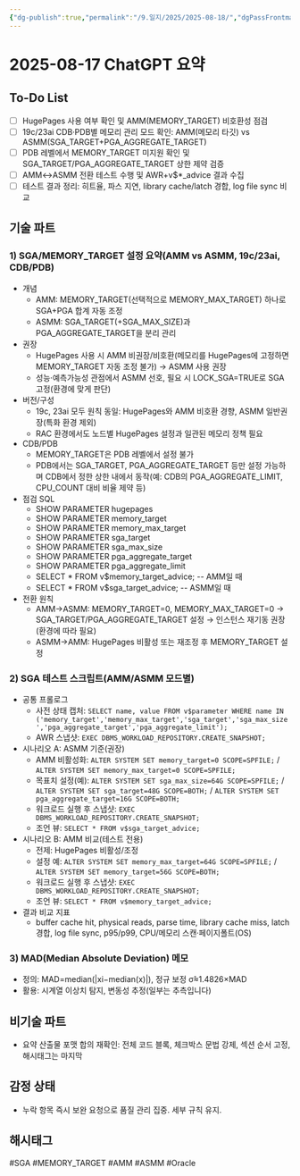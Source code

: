 ```yaml
---
{"dg-publish":true,"permalink":"/9.일지/2025/2025-08-18/","dgPassFrontmatter":true,"noteIcon":""}
---
```


# 2025-08-17 ChatGPT 요약
## To-Do List
- [ ] HugePages 사용 여부 확인 및 AMM(MEMORY_TARGET) 비호환성 점검
- [ ] 19c/23ai CDB·PDB별 메모리 관리 모드 확인: AMM(메모리 타깃) vs ASMM(SGA_TARGET+PGA_AGGREGATE_TARGET)
- [ ] PDB 레벨에서 MEMORY_TARGET 미지원 확인 및 SGA_TARGET/PGA_AGGREGATE_TARGET 상한 제약 검증
- [ ] AMM↔ASMM 전환 테스트 수행 및 AWR+v$*_advice 결과 수집
- [ ] 테스트 결과 정리: 히트율, 파스 지연, library cache/latch 경합, log file sync 비교

## 기술 파트
### 1) SGA/MEMORY_TARGET 설정 요약(AMM vs ASMM, 19c/23ai, CDB/PDB)
- 개념
  - AMM: MEMORY_TARGET(선택적으로 MEMORY_MAX_TARGET) 하나로 SGA+PGA 합계 자동 조정
  - ASMM: SGA_TARGET(+SGA_MAX_SIZE)과 PGA_AGGREGATE_TARGET을 분리 관리
- 권장
  - HugePages 사용 시 AMM 비권장/비호환(메모리를 HugePages에 고정하면 MEMORY_TARGET 자동 조정 불가) → ASMM 사용 권장
  - 성능·예측가능성 관점에서 ASMM 선호, 필요 시 LOCK_SGA=TRUE로 SGA 고정(환경에 맞게 판단)
- 버전/구성
  - 19c, 23ai 모두 원칙 동일: HugePages와 AMM 비호환 경향, ASMM 일반권장(특화 환경 제외)
  - RAC 환경에서도 노드별 HugePages 설정과 일관된 메모리 정책 필요
- CDB/PDB
  - MEMORY_TARGET은 PDB 레벨에서 설정 불가
  - PDB에서는 SGA_TARGET, PGA_AGGREGATE_TARGET 등만 설정 가능하며 CDB에서 정한 상한 내에서 동작(예: CDB의 PGA_AGGREGATE_LIMIT, CPU_COUNT 대비 비율 제약 등)
- 점검 SQL
  - SHOW PARAMETER hugepages
  - SHOW PARAMETER memory_target
  - SHOW PARAMETER memory_max_target
  - SHOW PARAMETER sga_target
  - SHOW PARAMETER sga_max_size
  - SHOW PARAMETER pga_aggregate_target
  - SHOW PARAMETER pga_aggregate_limit
  - SELECT * FROM v$memory_target_advice;    -- AMM일 때
  - SELECT * FROM v$sga_target_advice;       -- ASMM일 때
- 전환 원칙
  - AMM→ASMM: MEMORY_TARGET=0, MEMORY_MAX_TARGET=0 → SGA_TARGET/PGA_AGGREGATE_TARGET 설정 → 인스턴스 재기동 권장(환경에 따라 필요)
  - ASMM→AMM: HugePages 비활성 또는 재조정 후 MEMORY_TARGET 설정

### 2) SGA 테스트 스크립트(AMM/ASMM 모드별)
- 공통 프롤로그
  - 사전 상태 캡처: `SELECT name, value FROM v$parameter WHERE name IN ('memory_target','memory_max_target','sga_target','sga_max_size','pga_aggregate_target','pga_aggregate_limit');`
  - AWR 스냅샷: `EXEC DBMS_WORKLOAD_REPOSITORY.CREATE_SNAPSHOT;`
- 시나리오 A: ASMM 기준(권장)
  - AMM 비활성화: `ALTER SYSTEM SET memory_target=0 SCOPE=SPFILE;` / `ALTER SYSTEM SET memory_max_target=0 SCOPE=SPFILE;`
  - 목표치 설정(예): `ALTER SYSTEM SET sga_max_size=64G SCOPE=SPFILE;` / `ALTER SYSTEM SET sga_target=48G SCOPE=BOTH;` / `ALTER SYSTEM SET pga_aggregate_target=16G SCOPE=BOTH;`
  - 워크로드 실행 후 스냅샷: `EXEC DBMS_WORKLOAD_REPOSITORY.CREATE_SNAPSHOT;`
  - 조언 뷰: `SELECT * FROM v$sga_target_advice;`
- 시나리오 B: AMM 비교(테스트 전용)
  - 전제: HugePages 비활성/조정
  - 설정 예: `ALTER SYSTEM SET memory_max_target=64G SCOPE=SPFILE;` / `ALTER SYSTEM SET memory_target=56G SCOPE=BOTH;`
  - 워크로드 실행 후 스냅샷: `EXEC DBMS_WORKLOAD_REPOSITORY.CREATE_SNAPSHOT;`
  - 조언 뷰: `SELECT * FROM v$memory_target_advice;`
- 결과 비교 지표
  - buffer cache hit, physical reads, parse time, library cache miss, latch 경합, log file sync, p95/p99, CPU/메모리 스캔·페이지폴트(OS)

### 3) MAD(Median Absolute Deviation) 메모
- 정의: MAD=median(|xi−median(x)|), 정규 보정 σ̂≈1.4826×MAD
- 활용: 시계열 이상치 탐지, 변동성 추정(일부는 추측입니다)

## 비기술 파트
- 요약 산출물 포맷 합의 재확인: 전체 코드 블록, 체크박스 문법 강제, 섹션 순서 고정, 해시태그는 마지막

## 감정 상태
- 누락 항목 즉시 보완 요청으로 품질 관리 집중. 세부 규칙 유지.

## 해시태그
#SGA #MEMORY_TARGET #AMM #ASMM #Oracle